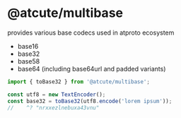 # @atcute/multibase

provides various base codecs used in atproto ecosystem

- base16
- base32
- base58
- base64 (including base64url and padded variants)

```ts
import { toBase32 } from '@atcute/multibase';

const utf8 = new TextEncoder();
const base32 = toBase32(utf8.encode('lorem ipsum'));
//    ^? "nrxxezlnebuxa43vnu"
```
